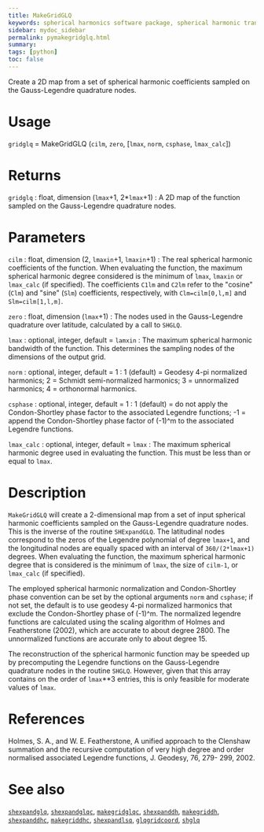 ```yaml
---
title: MakeGridGLQ
keywords: spherical harmonics software package, spherical harmonic transform, legendre functions, multitaper spectral analysis, fortran, Python, gravity, magnetic field
sidebar: mydoc_sidebar
permalink: pymakegridglq.html
summary:
tags: [python]
toc: false
---
```


Create a 2D map from a set of spherical harmonic coefficients sampled on the Gauss-Legendre quadrature nodes.

# Usage

`gridglq` = MakeGridGLQ (`cilm`, `zero`, [`lmax`,  `norm`, `csphase`, `lmax_calc`])

# Returns

`gridglq` : float, dimension (`lmax`+1, 2\*`lmax`+1)
:   A 2D map of the function sampled on the Gauss-Legendre quadrature nodes.

# Parameters

`cilm` : float, dimension (2, `lmaxin`+1, `lmaxin`+1)
:   The real spherical harmonic coefficients of the function. When evaluating the function, the maximum spherical harmonic degree considered is the minimum of `lmax`, `lmaxin` or `lmax_calc` (if specified). The coefficients `C1lm` and `C2lm` refer to the "cosine" (`Clm`) and "sine" (`Slm`) coefficients, respectively, with `Clm=cilm[0,l,m]` and `Slm=cilm[1,l,m]`.

`zero` : float, dimension (`lmax`+1)
:   The nodes used in the Gauss-Legendre quadrature over latitude, calculated by a call to `SHGLQ`.

`lmax` : optional, integer, default = `lamxin`
:   The maximum spherical harmonic bandwidth of the function. This determines the sampling nodes of the dimensions of the output grid.

`norm` : optional, integer, default = 1
:   1 (default) = Geodesy 4-pi normalized harmonics; 2 = Schmidt semi-normalized harmonics; 3 = unnormalized harmonics; 4 = orthonormal harmonics.

`csphase` : optional, integer, default = 1
:   1 (default) = do not apply the Condon-Shortley phase factor to the associated Legendre functions; -1 = append the Condon-Shortley phase factor of (-1)^m to the associated Legendre functions.

`lmax_calc` : optional, integer, default = `lmax`
:   The maximum spherical harmonic degree used in evaluating the function. This must be less than or equal to `lmax`.

# Description

`MakeGridGLQ` will create a 2-dimensional map from a set of input spherical harmonic coefficients sampled on the Gauss-Legendre quadrature nodes. This is the inverse of the routine `SHExpandGLQ`. The latitudinal nodes correspond to the zeros of the Legendre polynomial of degree `lmax+1`, and the longitudinal nodes are equally spaced with an interval of `360/(2*lmax+1)` degrees. When evaluating the function, the maximum spherical harmonic degree that is considered is the minimum of `lmax`, the size of `cilm-1`, or `lmax_calc` (if specified).

The employed spherical harmonic normalization and Condon-Shortley phase convention can be set by the optional arguments `norm` and `csphase`; if not set, the default is to use geodesy 4-pi normalized harmonics that exclude the Condon-Shortley phase of (-1)^m. The normalized legendre functions are calculated using the scaling algorithm of Holmes and Featherstone (2002), which are accurate to about degree 2800. The unnormalized functions are accurate only to about degree 15.

The reconstruction of the spherical harmonic function may be speeded up by precomputing the Legendre functions on the Gauss-Legendre quadrature nodes in the routine `SHGLQ`. However, given that this array contains on the order of `lmax`**3 entries, this is only feasible for moderate values of `lmax`.

# References

Holmes, S. A., and W. E. Featherstone, A unified approach to the Clenshaw
summation and the recursive computation of very high degree and
order normalised associated Legendre functions, J. Geodesy, 76, 279-
299, 2002.

# See also

[`shexpandglq`](pyshexpandglq.html), [`shexpandglqc`](pyshexpandglqc.html), [`makegridglqc`](pymakegridglqc.html), [`shexpanddh`](pyshexpanddh.html), [`makegriddh`](pymakegriddh.html), [`shexpanddhc`](pyshexpanddhc.html), [`makegriddhc`](pymakegriddhc.html), [`shexpandlsq`](pyshexpandlsq.html), [`glqgridcoord`](pyglqgridcoord.html), [`shglq`](pyshglq.html)
